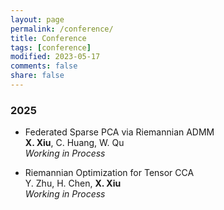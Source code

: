```yaml
---
layout: page
permalink: /conference/
title: Conference
tags: [conference]
modified: 2023-05-17 
comments: false
share: false
---
```







### 2025

* Federated Sparse PCA via Riemannian ADMM<br>
<b>X. Xiu</b>, C. Huang, W. Qu<br>
<i>Working in Process</i><br>


* Riemannian Optimization for Tensor CCA<br>
Y. Zhu, H. Chen, <b>X. Xiu</b><br>
<i>Working in Process</i><br>




